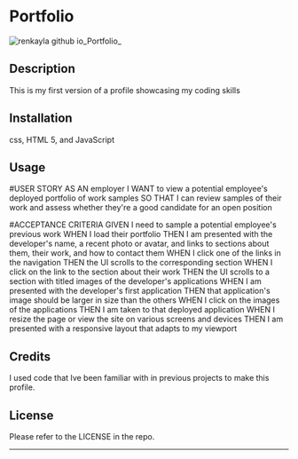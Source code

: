 # Portfolio

![renkayla github io_Portfolio_](https://user-images.githubusercontent.com/116777951/223300243-571259d5-22bb-4030-98f5-bca2ac39efcd.png)


## Description

This is my first version of a profile showcasing my coding skills


## Installation

css, HTML 5, and JavaScript
 

## Usage

#USER STORY
AS AN employer
I WANT to view a potential employee's deployed portfolio of work samples
SO THAT I can review samples of their work and assess whether they're a good candidate for an open position

#ACCEPTANCE CRITERIA
GIVEN I need to sample a potential employee's previous work
WHEN I load their portfolio
THEN I am presented with the developer's name, a recent photo or avatar, and links to sections about them, their work, and how to contact them
WHEN I click one of the links in the navigation
THEN the UI scrolls to the corresponding section
WHEN I click on the link to the section about their work
THEN the UI scrolls to a section with titled images of the developer's applications
WHEN I am presented with the developer's first application
THEN that application's image should be larger in size than the others
WHEN I click on the images of the applications
THEN I am taken to that deployed application
WHEN I resize the page or view the site on various screens and devices
THEN I am presented with a responsive layout that adapts to my viewport


## Credits

  I used code that Ive been familiar with in previous projects to make this profile.

## License

Please refer to the LICENSE in the repo.

---

